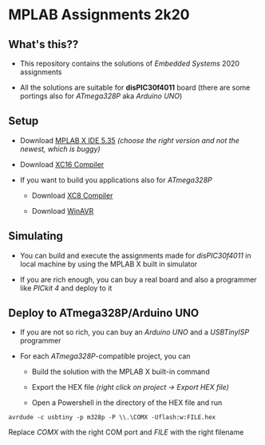 # MPLAB Assignments 2k20

## What's this??

* This repository contains the solutions of *Embedded Systems* 2020 assignments

* All the solutions are suitable for **disPIC30f4011** board (there are some portings also for *ATmega328P* aka *Arduino UNO*)

## Setup

* Download [MPLAB X IDE 5.35](https://www.microchip.com/development-tools/pic-and-dspic-downloads-archive) *(choose the right version and not the newest, which is buggy)*

* Download [XC16 Compiler](https://www.microchip.com/en-us/development-tools-tools-and-software/mplab-xc-compilers)

* If you want to build you applications also for *ATmega328P*

  * Download [XC8 Compiler](https://www.microchip.com/en-us/development-tools-tools-and-software/mplab-xc-compilers)

  * Download [WinAVR](https://sourceforge.net/projects/winavr/)

## Simulating

* You can build and execute the assignments made for *disPIC30f4011* in local machine by using the MPLAB X built in simulator

* If you are rich enough, you can buy a real board and also a programmer like *PICkit 4* and deploy to it

## Deploy to ATmega328P/Arduino UNO

* If you are not so rich, you can buy an *Arduino UNO* and a *USBTinyISP* programmer

* For each *ATmega328P*-compatible project, you can

  * Build the solution with the MPLAB X built-in command

  * Export the HEX file *(right click on project -> Export HEX file)*

  * Open a Powershell in the directory of the HEX file and run
```
avrdude -c usbtiny -p m328p -P \\.\COMX -Uflash:w:FILE.hex
```
Replace *COMX* with the right COM port and *FILE* with the right filename
